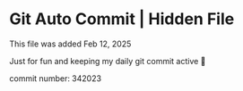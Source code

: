 # Git Auto Commit | Hidden File

This file was added Feb 12, 2025

Just for fun and keeping my daily git commit active 🤪

commit number: 342023
